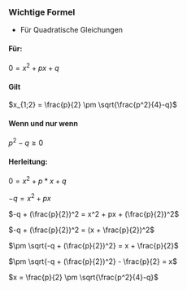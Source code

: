 ### Wichtige Formel
- Für Quadratische Gleichungen

#### Für:
$0= x^2+px+q$
#### Gilt
$x_{1;2} = \frac{p}{2} \pm \sqrt{\frac{p^2}{4}-q}$
#### Wenn und nur wenn
$p^2-q \ge 0$

#### Herleitung:

$0 = x^2 + p*x + q$

$-q = x^2 + px$

$-q + (\frac{p}{2})^2 = x^2 + px + (\frac{p}{2})^2$

$-q + (\frac{p}{2})^2 = (x + \frac{p}{2})^2$

$\pm \sqrt{-q + (\frac{p}{2})^2} = x + \frac{p}{2}$

$\pm \sqrt{-q + (\frac{p}{2})^2} -  \frac{p}{2} = x$

$x = \frac{p}{2} \pm \sqrt{\frac{p^2}{4}-q}$